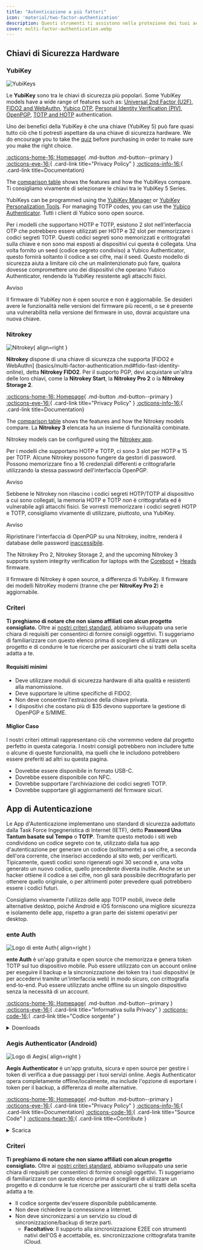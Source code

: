 ```yaml
---
title: "Autenticazione a più fattori"
icon: 'material/two-factor-authentication'
description: Questi strumenti ti assistono nella protezione dei tuoi account Internet con l'autenticazione a più fattori, senza inviare i tuoi codici segreti a terze parti.
cover: multi-factor-authentication.webp
---
```


## Chiavi di Sicurezza Hardware

### YubiKey

<div class="admonition recommendation" markdown>

![YubiKeys](assets/img/multi-factor-authentication/yubikey.png)

Le **YubiKey** sono tra le chiavi di sicurezza più popolari. Some YubiKey models have a wide range of features such as: [Universal 2nd Factor (U2F)](https://en.wikipedia.org/wiki/Universal_2nd_Factor), [FIDO2 and WebAuthn](basics/multi-factor-authentication.md#fido-fast-identity-online), [Yubico OTP](basics/multi-factor-authentication.md#yubico-otp), [Personal Identity Verification (PIV)](https://developers.yubico.com/PIV), [OpenPGP](https://developers.yubico.com/PGP), [TOTP and HOTP](https://developers.yubico.com/OATH) authentication.

Uno dei benefici della YubiKey è che una chiave (YubiKey 5) può fare quasi tutto ciò che ti potresti aspettare da una chiave di sicurezza hardware. We do encourage you to take the [quiz](https://yubico.com/quiz) before purchasing in order to make sure you make the right choice.

[:octicons-home-16: Homepage](https://yubico.com){ .md-button .md-button--primary }
[:octicons-eye-16:](https://yubico.com/support/terms-conditions/privacy-notice){ .card-link title="Privacy Policy" }
[:octicons-info-16:](https://docs.yubico.com){ .card-link title=Documentation}

</details>

</div>

The [comparison table](https://yubico.com/store/compare) shows the features and how the YubiKeys compare. Ti consigliamo vivamente di selezionare le chiavi tra le YubiKey 5 Series.

YubiKeys can be programmed using the [YubiKey Manager](https://yubico.com/support/download/yubikey-manager) or [YubiKey Personalization Tools](https://yubico.com/support/download/yubikey-personalization-tools). For managing TOTP codes, you can use the [Yubico Authenticator](https://yubico.com/products/yubico-authenticator). Tutti i client di Yubico sono open source.

Per i modelli che supportano HOTP e TOTP, esistono 2 slot nell'interfaccia OTP che potrebbero essere utilizzati per HOTP e 32 slot per memorizzare i codici segreti TOTP. Questi codici segreti sono memorizzati e crittografati sulla chiave e non sono mai esposti ai dispositivi cui questa è collegata. Una volta fornito un seed (codice segreto condiviso) a Yubico Authenticator, questo fornirà soltanto il codice a sei cifre, mai il seed. Questo modello di sicurezza aiuta a limitare ciò che un malintenzionato può fare, qualora dovesse compromettere uno dei dispositivi che operano Yubico Authenticator, rendendo la YubiKey resistente agli attacchi fisici.

<div class="admonition warning" markdown>
<p class="admonition-title">Avviso</p>

Il firmware di YubiKey non è open source e non è aggiornabile. Se desideri avere le funzionalità nelle versioni del firmware più recenti, o se è presente una vulnerabilità nella versione del firmware in uso, dovrai acquistare una nuova chiave.

</div>

### Nitrokey

<div class="admonition recommendation" markdown>

![Nitrokey](assets/img/multi-factor-authentication/nitrokey.jpg){ align=right }

**Nitrokey** dispone di una chiave di sicurezza che supporta [FIDO2 e WebAuthn] (basics/multi-factor-authentication.md#fido-fast-identity-online), detta **Nitrokey FIDO2**. Per il supporto PGP, devi acquistare un'altra delle loro chiavi, come la **Nitrokey Start**, la **Nitrokey Pro 2** o la **Nitrokey Storage 2**.

[:octicons-home-16: Homepage](https://nitrokey.com){ .md-button .md-button--primary }
[:octicons-eye-16:](https://nitrokey.com/data-privacy-policy){ .card-link title="Privacy Policy" }
[:octicons-info-16:](https://docs.nitrokey.com){ .card-link title=Documentation}

</details>

</div>

The [comparison table](https://nitrokey.com/#comparison) shows the features and how the Nitrokey models compare. La **Nitrokey 3** elencata ha un insieme di funzionalità combinate.

Nitrokey models can be configured using the [Nitrokey app](https://nitrokey.com/download).

Per i modelli che supportano HOTP e TOTP, ci sono 3 slot per HOTP e 15 per TOTP. Alcune Nitrokey possono fungere da gestori di password. Possono memorizzare fino a 16 credenziali differenti e crittografarle utilizzando la stessa password dell'interfaccia OpenPGP.

<div class="admonition warning" markdown>
<p class="admonition-title">Avviso</p>

Sebbene le Nitrokey non rilascino i codici segreti HOTP/TOTP al dispositivo a cui sono collegati, la memoria HOTP e TOTP *non* è crittografata ed è vulnerabile agli attacchi fisici. Se vorresti memorizzare i codici segreti HOTP e TOTP, consigliamo vivamente di utilizzare, piuttosto, una YubiKey.

</div>

<div class="admonition warning" markdown>
<p class="admonition-title">Avviso</p>

Ripristinare l'interfaccia di OpenPGP su una Nitrokey, inoltre, renderà il database delle password [inaccessibile](https://docs.nitrokey.com/pro/factory-reset.html).

</div>

The Nitrokey Pro 2, Nitrokey Storage 2, and the upcoming Nitrokey 3 supports system integrity verification for laptops with the [Coreboot](https://coreboot.org) + [Heads](https://osresearch.net) firmware.

Il firmware di Nitrokey è open source, a differenza di YubiKey. Il firmware dei modelli NitroKey moderni (tranne che per **NitroKey Pro 2**) è aggiornabile.

### Criteri

**Ti preghiamo di notare che non siamo affiliati con alcun progetto consigliato.** Oltre ai [nostri criteri standard](about/criteria.md), abbiamo sviluppato una serie chiara di requisiti per consentirci di fornire consigli oggettivi. Ti suggeriamo di familiarizzare con questo elenco prima di scegliere di utilizzare un progetto e di condurre le tue ricerche per assicurarti che si tratti della scelta adatta a te.

#### Requisiti minimi

- Deve utilizzare moduli di sicurezza hardware di alta qualità e resistenti alla manomissione.
- Deve supportare le ultime specifiche di FIDO2.
- Non deve consentire l'estrazione della chiave privata.
- I dispositivi che costano più di $35 devono supportare la gestione di OpenPGP e S/MIME.

#### Miglior Caso

I nostri criteri ottimali rappresentano ciò che vorremmo vedere dal progetto perfetto in questa categoria. I nostri consigli potrebbero non includere tutte o alcune di queste funzionalità, ma quelli che le includono potrebbero essere preferiti ad altri su questa pagina.

- Dovrebbe essere disponibile in formato USB-C.
- Dovrebbe essere disponibile con NFC.
- Dovrebbe supportare l'archiviazione dei codici segreti TOTP.
- Dovrebbe supportare gli aggiornamenti del firmware sicuri.

## App di Autenticazione

Le App d'Autenticazione implementano uno standard di sicurezza aadottato dalla Task Force Ingegneristica di Internet (IETF), detto **Password Una Tantum basate sul Tempo** o **TOTP**. Tramite questo metodo i siti web condividono un codice segreto con te, utilizzato dalla tua app d'autenticazione per generare un codice (solitamente) a sei cifre, a seconda dell'ora corrente, che inserisci accedendo al sito web, per verificarti. Tipicamente, questi codici sono rigenerati ogni 30 secondi e, una volta generato un nuovo codice, quello precedente diventa inutile. Anche se un hacker ottiene il codice a sei cifre, non gli sarà possibile decrittografarlo per ottenere quello originale, o per altrimenti poter prevedere quali potrebbero essere i codici futuri.

Consigliamo vivamente l'utilizzo delle app TOTP mobili, invece delle alternative desktop, poiché Android e iOS forniscono una migliore sicurezza e isolamento delle app, rispetto a gran parte dei sistemi operativi per desktop.

### ente Auth

<div class="admonition recommendation" markdown>

![Logo di ente Auth](assets/img/multi-factor-authentication/ente-auth.png){ align=right }

**ente Auth** è un'app gratuita e open source che memorizza e genera token TOTP sul tuo dispositivo mobile. Può essere utilizzato con un account online per eseguire il backup e la sincronizzazione dei token tra i tuoi dispositivi (e per accedervi tramite un'interfaccia web) in modo sicuro, con crittografia end-to-end. Può essere utilizzato anche offline su un singolo dispositivo senza la necessità di un account.

[:octicons-home-16: Homepage](https://ente.io/auth){ .md-button .md-button--primary }
[:octicons-eye-16:](https://ente.io/privacy){ .card-link title="Informativa sulla Privacy" }
[:octicons-code-16:](https://github.com/ente-io/auth){ .card-link title="Codice sorgente" }

<details class="downloads" markdown>
<summary>Downloads</summary>

- [:simple-googleplay: Google Play](https://play.google.com/store/apps/details?id=io.ente.auth)
- [:simple-appstore: App Store](https://apps.apple.com/app/id6444121398)
- [:simple-windows11: Windows](https://ente.io/download)
- [:simple-apple: macOS](https://ente.io/download)
- [:simple-linux: Linux](https://ente.io/download)
- [:simple-github: GitHub](https://github.com/ente-io/ente/releases)
- [:octicons-globe-16: Web](https://auth.ente.io)

</details>

</div>

### Aegis Authenticator (Android)

<div class="admonition recommendation" markdown>

![Logo di Aegis](assets/img/multi-factor-authentication/aegis.png){ align=right }

**Aegis Authenticator** è un'app gratuita, sicura e open source per gestire i token di verifica a due passaggi per i tuoi servizi online. Aegis Authenticator opera completamente offline/localmente, ma include l'opzione di esportare i token per il backup, a differenza di molte alternative.

[:octicons-home-16: Homepage](https://getaegis.app){ .md-button .md-button--primary }
[:octicons-eye-16:](https://getaegis.app/aegis/privacy.html){ .card-link title="Privacy Policy" }
[:octicons-info-16:](https://github.com/beemdevelopment/Aegis/wiki){ .card-link title=Documentation}
[:octicons-code-16:](https://github.com/beemdevelopment/Aegis){ .card-link title="Source Code" }
[:octicons-heart-16:](https://buymeacoffee.com/beemdevelopment){ .card-link title=Contribute }

<details class="downloads" markdown>
<summary>Scarica</summary>

- [:simple-googleplay: Google Play](https://play.google.com/store/apps/details?id=com.beemdevelopment.aegis)
- [:simple-github: GitHub](https://github.com/beemdevelopment/Aegis/releases)

</details>

</div>

### Criteri

**Ti preghiamo di notare che non siamo affiliati con alcun progetto consigliato.** Oltre ai [nostri criteri standard](about/criteria.md), abbiamo sviluppato una serie chiara di requisiti per consentirci di fornire consigli oggettivi. Ti suggeriamo di familiarizzare con questo elenco prima di scegliere di utilizzare un progetto e di condurre le tue ricerche per assicurarti che si tratti della scelta adatta a te.

- Il codice sorgente dev'essere disponibile pubblicamente.
- Non deve richiedere la connessione a Internet.
- Non deve sincronizzarsi a un servizio su cloud di sincronizzazione/backup di terze parti.
    - **Facoltativo**: Il supporto alla sincronizzazione E2EE con strumenti nativi dell'OS è accettabile, es. sincronizzazione crittografata tramite iCloud.
